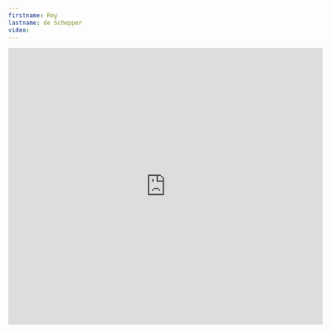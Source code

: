 ```yaml
--- 
firstname: Roy
lastname: de Schepper
video: 
--- 
```


<iframe src="https://player.vimeo.com/video/560843890" width="640" height="564" frameborder="0" allow="autoplay; fullscreen" allowfullscreen></iframe>